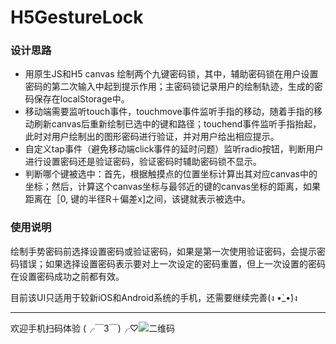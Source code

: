 # H5GestureLock
### 设计思路
* 用原生JS和H5 canvas 绘制两个九键密码锁，其中，辅助密码锁在用户设置密码的第二次输入中起到提示作用；主密码锁记录用户的绘制轨迹，生成的密码保存在localStorage中。
* 移动端需要监听touch事件，touchmove事件监听手指的移动，随着手指的移动刷新canvas后重新绘制已选中的键和路径；touchend事件监听手指抬起，此时对用户绘制出的图形密码进行验证，并对用户给出相应提示。
* 自定义tap事件（避免移动端click事件的延时问题）监听radio按钮，判断用户进行设置密码还是验证密码，验证密码时辅助密码锁不显示。
* 判断哪个键被选中：首先，根据触摸点的位置坐标计算出其对应canvas中的坐标；然后，计算这个canvas坐标与最邻近的键的canvas坐标的距离，如果距离在［0, 键的半径R＋偏差x]之间，该键就表示被选中。
### 使用说明
绘制手势密码前选择设置密码或验证密码，如果是第一次使用验证密码，会提示密码错误；如果选择设置密码表示要对上一次设定的密码重置，但上一次设置的密码在设置密码成功之前都有效。

目前该UI只适用于较新iOS和Android系统的手机，还需要继续完善(ง •̀_•́)ง

***
欢迎手机扫码体验 (╭￣3￣)╭♡![二维码](http://onk7apn06.bkt.clouddn.com/gesture_lock.png)
